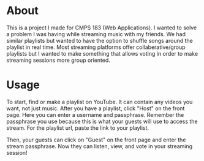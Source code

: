 # About
This is a project I made for CMPS 183 (Web Applications). I wanted to solve a problem I was having while streaming music with my friends. We had similar playlists but wanted to have the option to shuffle songs around the playlist in real time. Most streaming platforms offer collaberative/group playlists but I wanted to make something that allows voting in order to make streaming sessions more group oriented.

# Usage
To start, find or make a playlist on YouTube. It can contain any videos you want, not just music. After you have a playlist, click "Host" on the front page. Here you can enter a username and passphrase. Remember the passphrase you use because this is what your guests will use to access the stream. For the playlist url, paste the link to your playlist.

Then, your guests can click on "Guest" on the front page and enter the stream passphrase. Now they can listen, view, and vote in your streaming session!